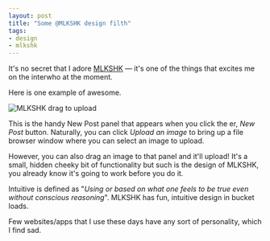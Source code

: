 ```yaml
---
layout: post
title: "Some @MLKSHK design filth"
tags:
- design
- mlkshk
---
```


It's no secret that I adore [MLKSHK](http://mlkshk.com) — it's one of the things that excites me on the interwho at the moment.

Here is one example of awesome.

![MLKSHK drag to
upload](/assets/images/posts/Screen-Shot-2012-04-19-at-10.27.13-2.png "MLKSHK drag to upload")

This is the handy New Post panel that appears when you click the er, *New Post* button. Naturally, you can click *Upload an image* to bring up a file browser window where you can select an image to upload.

However, you can also drag an image to that panel and it'll upload! It's a small, hidden cheeky bit of functionality but such is the design of MLKSHK, you already know it's going to work before you do it.

Intuitive is defined as "*Using or based on what one feels to be true even without conscious reasoning*". MLKSHK has fun, intuitive design in bucket loads.

Few websites/apps that I use these days have any sort of personality, which I find sad.